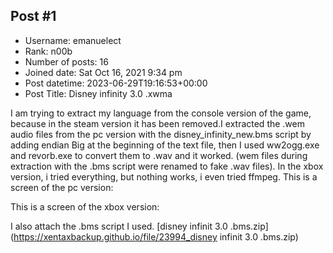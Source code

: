 ## Post #1
- Username: emanuelect
- Rank: n00b
- Number of posts: 16
- Joined date: Sat Oct 16, 2021 9:34 pm
- Post datetime: 2023-06-29T19:16:53+00:00
- Post Title: Disney infinity 3.0 .xwma

I am trying to extract my language from the console version of the game, because in the steam version it has been removed.I extracted the .wem audio files from the pc version with the disney_infinity_new.bms script by adding endian Big at the beginning of the text file, then I used ww2ogg.exe and revorb.exe to convert them to .wav and it worked. (wem files during extraction with the .bms script were renamed to fake .wav files).
In the xbox version, i tried everything, but nothing works, i even tried ffmpeg.
This is a screen of the pc version:

This is a screen of the xbox version:

I also attach the .bms script I used.
[disney infinit 3.0 .bms.zip](https://xentaxbackup.github.io/file/23994_disney infinit 3.0 .bms.zip)
